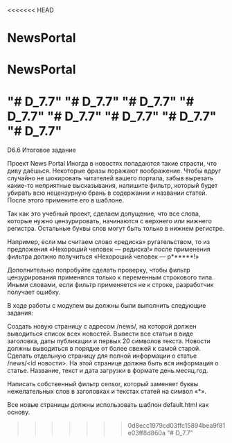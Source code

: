 <<<<<<< HEAD
# NewsPortal
# NewsPortal
"# D_7.7" 
"# D_7.7" 
"# D_7.7" 
"# D_7.7" 
"# D_7.7" 
"# D_7.7" 
"# D_7.7" 
"# D_7.7" 
=======
D6.6 Итоговое задание

Проект News Portal
Иногда в новостях попадаются такие страсти, что диву даёшься. Некоторые фразы поражают воображение. Чтобы вдруг случайно не шокировать читателей вашего портала, забыв вырезать какие-то неприятные высказывания, напишите фильтр, который будет убирать всю нецензурную брань в содержании и названии статей. После этого примените его в шаблоне.

Так как это учебный проект, сделаем допущение, что все слова, которые нужно цензурировать, начинаются с верхнего или нижнего регистра. Остальные буквы слов могут быть только в нижнем регистре.

Например, если мы считаем слово «редиска» ругательством, то из предложения «Нехороший человек — редиска!» после применения фильтра должно получиться «Нехороший человек — р******!»

Дополнительно попробуйте сделать проверку, чтобы фильтр цензурирования применялся только к переменным строкового типа. Иными словами, если фильтр применяется не к строке, разработчик получает ошибку.

В ходе работы с модулем вы должны были выполнить следующие задания:

Создать новую страницу с адресом /news/, на которой должен выводиться список всех новостей.
Вывести все статьи в виде заголовка, даты публикации и первых 20 символов текста.
Новости должны выводиться в порядке от более свежей к самой старой.
Сделать отдельную страницу для полной информации о статье /news/<id новости>.
На этой странице должна быть вся информация о статье. Название, текст и дата загрузки в формате день.месяц.год.

Написать собственный фильтр censor, который заменяет буквы нежелательных слов в заголовках и текстах статей на символ «*».

Все новые страницы должны использовать шаблон default.html как основу.
>>>>>>> 0d8ecc1979cd03ffc15894bea9f81e03ff8d860a
"# D_7.7" 
